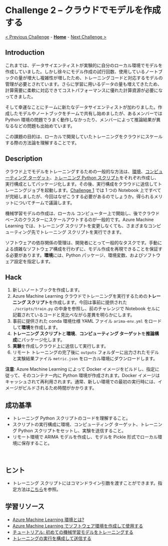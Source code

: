 # Challenge 2 – クラウドでモデルを作成する

[< Previous Challenge](./Challenge-01.md) - **[Home](./README.md)** - [Next Challenge >](./Challenge-03.md)

## Introduction
これまでは、データサイエンティストが実験的に自分のローカル環境でモデルを作成していました。しかし徐々にモデル作成の試行回数、使用しているノートブックの量が増大し複雑性が増したため、トレーニングコードと対応するモデルの管理が必要とされています。さらに学習に用いるデータの量も増えてきたため、計算需要に柔軟に対応できてコストパフォーマンスに優れた計算資源が必要になってきました。

そして幸運なことにチームに新たなデータサイエンティストが加わりました。作成したモデルやノートブックをチームで共有し始めましたが、あるメンバーでは Python 環境の問題でうまく動作しなかったり、メンバーによって推論結果が異なるなどの問題も出始めています。

この課題の目的は、ローカルで開発していたトレーニングをクラウドにスケールする際の方法論を理解することです。

## Description
クラウド上でモデルをトレーニングするための一般的な方法は、[環境](https://docs.microsoft.com/azure/machine-learning/concept-environments)、[コンピューティング ターゲット](https://docs.microsoft.com/azure/machine-learning/concept-compute-target)、[トレーニング Python スクリプト](https://docs.microsoft.com/azure/machine-learning/tutorial-1st-experiment-sdk-train#create-training-scripts)をそれぞれ作成し、実行構成としてパッケージ化します。その後、実行構成をクラウドに送信してトレーニングジョブを起動します。[Challenge 1](./Challenge-01.md) では 1 つの Notebook 上ですべてが完結しましたが、今回はなぜこうする必要があるのでしょうか。得られるメリットについてチームで議論します。

機械学習モデルの作成は、ローカル コンピューター上で開始し、後でクラウドベースのクラスターにスケールアウトするのが一般的です。Azure Machine Learning では、トレーニング スクリプトを変更しなくても、さまざまなコンピューティング先でトレーニング スクリプトを実行できます。

ソフトウェアの依存関係の管理は、開発者にとって一般的なタスクです。手動による煩雑なソフトウェア構成を行わずに、モデル作成を再現できることを保証する必要があります。**環境**には、Python パッケージ、環境変数、およびソフトウェア設定を指定します。

## Hack
1. 新しいノートブックを作成します。
1. Azure Machine Learning クラウドでトレーニングを実行するための**トレーニング スクリプト**を作成します。今回は事前に提供された `./scripts/train.py` の中身を参照し、前のチャレンジで Notebook セルに記載されているコードと見比べながら差異を明らかにします。
1. 事前に提供された conda 環境仕様 YAML ファイル `arima-env.yml` をロードして**環境**を作成します。
1. **トレーニング スクリプト**と**環境**、**コンピューティング ターゲット**を**推論構成**にパッケージ化します。
1. **実験**を作成しクラウド上に送信して実行します。
1. リモート トレーニングの完了後に `outputs` フォルダーに出力されたモデルと実験結果ファイル `metric.json` をローカル環境にダウンロードします。

**注意**: Azure Machine Learning によって Docker イメージをビルドし、指定に従って、そのコンテナー内に Python 環境が作成されます。Docker イメージはキャッシュされて再利用されます。通常、新しい環境での最初の実行時には、イメージがビルドされるため時間がかかります。


## 成功基準
- トレーニング Python スクリプトのコードを理解すること。
- スクリプトの実行構成に環境、コンピューティング ターゲット、トレーニング Python スクリプトをセットし、実験を送信すること。
- リモート環境で ARIMA モデルを作成し、モデルを Pickle 形式でローカル環境に保存すること。

<br>

## ヒント
- トレーニング スクリプトにはコマンドライン引数を渡すことができます。指定方法は[こちら](https://azure.github.io/azureml-cheatsheets/ja/docs/cheatsheets/python/v1/script-run-config/)を参照。

## 学習リソース

 - [Azure Machine Learning 環境とは?](https://docs.microsoft.com/azure/machine-learning/concept-environments)
 - [Azure Machine Learning でソフトウェア環境を作成して使用する](https://docs.microsoft.com/azure/machine-learning/how-to-use-environments)
 - [チュートリアル: 初めての機械学習モデルをトレーニングする](https://docs.microsoft.com/azure/machine-learning/tutorial-1st-experiment-sdk-train)
 - [トレーニングの実行を構成して送信する](https://docs.microsoft.com/azure/machine-learning/how-to-set-up-training-targets)
 